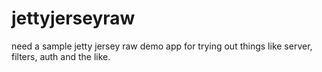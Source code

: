 # jettyjerseyraw
need a sample jetty jersey raw demo app for trying out things like server, filters, auth and the like. 
